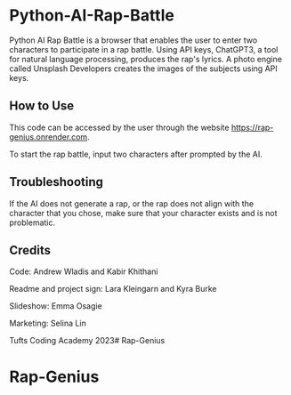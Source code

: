 # Python-AI-Rap-Battle
Python AI Rap Battle is a browser that enables the user to enter two characters to participate in a rap battle. Using API keys, ChatGPT3, a tool for natural language processing, produces the rap's lyrics. A photo engine called Unsplash Developers creates the images of the subjects using API keys. 

## How to Use
This code can be accessed by the user through the website https://rap-genius.onrender.com.


To start the rap battle, input two characters after prompted by the AI.

## Troubleshooting
If the AI does not generate a rap, or the rap does not align with the character that you chose, make sure that your character exists and is not problematic.

## Credits
Code: Andrew Wladis and Kabir Khithani


Readme and project sign: Lara Kleingarn and Kyra Burke


Slideshow: Emma Osagie


Marketing: Selina Lin


Tufts Coding Academy 2023# Rap-Genius
# Rap-Genius